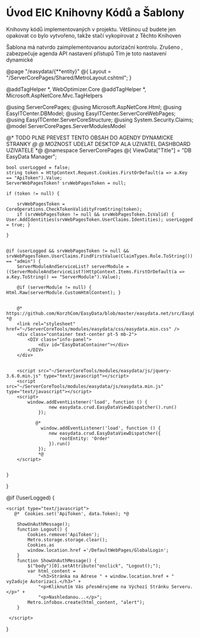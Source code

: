 ﻿# Úvod   EIC Knihovny Kódů a Šablony  

Knihovny kódů implementovaných v projektu. 
Většinou už budete jen opakovat co bylo vytvořeno, takže stačí vykopírovat z Těchto Knihoven

Šablona má natvrdo zaimplementovanou autorizační kontrolu.
Zrušeno , zabezpečuje agenda API nastavení přístupů 
Tím je toto nastavení dynamické

@page "/easydata/{**entity}"
@{ Layout = "/ServerCorePages/Shared/MetroLayout.cshtml"; }

@addTagHelper *, WebOptimizer.Core
@addTagHelper *, Microsoft.AspNetCore.Mvc.TagHelpers

@using ServerCorePages;
@using Microsoft.AspNetCore.Html;
@using EasyITCenter.DBModel;
@using EasyITCenter.ServerCoreWebPages;
@using EasyITCenter.ServerCoreStructure;
@using System.Security.Claims;
@model ServerCorePages.ServerModulesModel


@* TODO PLNE PREVEST TENTO OBSAH DO AGENDY DYNAMICKE STRANKY  *@
@* MOZNOST UDELAT DESKTOP ALA UZIVATEL  DASHBOARD UZIVATELE *@
@namespace ServerCorePages
@{
    ViewData["Title"] = "DB EasyData Manager";

    bool userLogged = false;
    string token = HttpContext.Request.Cookies.FirstOrDefault(a => a.Key == "ApiToken").Value;
    ServerWebPagesToken? srvWebPagesToken = null;

    if (token != null) {

        srvWebPagesToken = CoreOperations.CheckTokenValidityFromString(token);
        if (srvWebPagesToken != null && srvWebPagesToken.IsValid) { User.AddIdentities(srvWebPagesToken.UserClaims.Identities); userLogged = true; }

    }


    @if (userLogged && srvWebPagesToken != null && srvWebPagesToken.UserClaims.FindFirstValue(ClaimTypes.Role.ToString()) == "admin") {
        ServerModuleAndServiceList? serverModule = ((ServerModuleAndServiceList?)HttpContext.Items.FirstOrDefault(a => a.Key.ToString() == "ServerModule").Value);

        @if (serverModule != null) { Html.Raw(serverModule.CustomHtmlContent); }


        @* https://github.com/KorzhCom/EasyData/blob/master/easydata.net/src/EasyData.Exporters.Default/Html/HtmlDataExporter.cs  *@
        <link rel="stylesheet" href="~/ServerCoreTools/modules/easydata/css/easydata.min.css" />
        <div class="container text-center pt-5 mb-2">
            <DIV class="info-panel">
                <div id="EasyDataContainer"></div>
            </DIV>
        </div>


        <script src="~/ServerCoreTools/modules/easydata/js/jquery-3.6.0.min.js" type="text/javascript"></script>
        <script src="~/ServerCoreTools/modules/easydata/js/easydata.min.js" type="text/javascript"></script>
        <script>
            window.addEventListener('load', function () {
                    new easydata.crud.EasyDataViewDispatcher().run()
                });

               @* 
                 window.addEventListener('load', function () {
                    new easydata.crud.EasyDataViewDispatcher({
                        rootEntity: 'Order'
                    }).run()
                }); 
                *@
        </script>


    }
}
     
@if (!userLogged) {

    <script type="text/javascript">
       @*  Cookies.set('ApiToken', data.Token); *@

        ShowUnAuthMessage();
        function Logout() {
            Cookies.remove('ApiToken');
            Metro.storage.storage.clear();
            Cookies.as
            window.location.href ='/DefaultWebPages/GlobalLogin'; 
        }
        function ShowUnAuthMessage() {
            $("body")[0].setAttribute("onclick", "Logout();");
            var html_content =
                "<h3>Stránka na Adrese " + window.location.href + " vyžaduje Autorizaci.</h3>" +
                "<p>Kliknutím Vás přesměrujeme na Výchozí Stránku Serveru.</p>" +
                "<p>Nashledanou...</p>";
            Metro.infobox.create(html_content, "alert");
        }

     </script>
}
   

